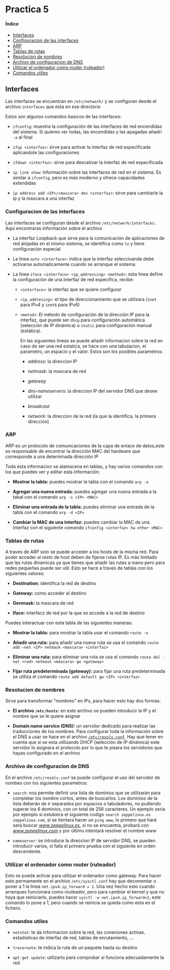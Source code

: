 # Practica 5

#### Índice

- [Interfaces](#interfaces)
- [Configuracíon de las interfaces](#conf_interfaces)
- [ARP](#arp)
- [Tablas de rutas](#tablas_de_rutas)
- [Resolucion de nombres](#resol_nombres)
- [Archivo de configuracion de DNS](#arch_conf_dns)
- [Utilizar el ordenador como router (ruteador)](#routeador)
- [Comandos utiles](#comandos_utiles)

## Interfaces <a id="interfaces">

Las interfaces se encuentran en ``/etc/network/`` y se configuran desde el archivo ``interfaces`` que esta en ese directorio

Estos son algunos comandos basicos de las interfaces:

- ``ifconfig``: muestra la configuración de las interfaces de red encendidas del sistema. Si quieres ver todas, las encendidas y las apagadas añadri ``-a`` al final

- ``ifup <interfaz>``: sirve para activar la interfaz de red especificada aplicandole las configuraciones

- ``ifdown <interfaz>``: sirve para descativar la interfaz de red especificada

- ``ip link show``: información sobre las interfaces de red en el sistema. Es similar a ``ifconfig``, pero es más moderno y ofrece capacidades extendidas

- ``ip address add <IP>/<mascara> dev <interfaz>``: sirve para cambiarle la ip y la mascara a una interfaz

### Configuracíon de las interfaces <a id="conf_interfaces">

Las interfaces se configuran desde el archivo ``/etc/network/interfaces``. Aqui encontraras información sobre el archivo

- La interfaz Loopback que sirve para la comunicación de aplicaciones de red alojadas en el mismo sistema, se identifica como ``lo`` y tiene configuración especial

- La linea ``auto <interface>``: indica que la interfaz seleccioanda debe activarse automaticamente cuando se arranque el sistema

- La linea ``iface <interface> <ip_addressing> <method>``: esta linea define la configuración de una interfaz de red especifica, recibe:
    
    - ``<interface>``: la interfaz que se quiere configurar

    - ``<ip_addresing>``: el tipo de direccionamiento que se utilizara (``inet`` para IPv4 y ``inet6`` para IPv6)

    - ``<metod>``: El método de configuración de la dirección IP para la interfaz, que puede ser ``dhcp`` para configuración automática (selección de IP dinámica) o ``static`` para configuración manual (estática).

        En las siguientes lineas se puede añadir informacion sobre la red en caso de ser una red estatica, se hace con una tabulacion, el parametro, un espacio y el valor. Estos son los posibles parametros:

        - *address*: la direccion IP

        - *netmask*: la mascara de red

        - *gateway*

        - *dns-nameservers*: la direccion IP del servidor DNS que desee utilizar

        - *broadcast*

        - *network*: la direccion de la red (la que la identifica, la primera direccion)

### ARP <a id="arp">

ARP es un protocolo de comunicaciones de la capa de enlace de datos, ​este es responsable de encontrar la dirección MAC del hardware que corresponde a una determinada dirección IP

Toda esta informacion se alamacena en tablas, y hay varios comandos con los que puedes ver y editar esta información:

- **Mostrar la tabla:** puedes mostrar la tabla con el comando ``arp -a``

- **Agregar una nueva entrada:** puedes agregar una nueva entrada a la tabal con el comando ``arp -s <IP> <MAC>``

- **Eliminar una entrada de la tabla:** puedes eliminar una entrada de la tabla con el comando ``arp -d <IP>``

- **Cambiar la MAC de una interfaz:** puedes cambiar la MAC de una interfaz con el siguiente comando ``ifconfig <interfaz> hw ether <MAC>``

### Tablas de rutas <a id="tablas_de_rutas">

A traves de ARP solo se puede acceder a los hosts de la misma red. Para poder acceder al resto de host deben de fijarse rutas IP. Es más limitado que las rutas dinamicas ya que tienes que añadir las rutas a mano pero para redes pequeñas puede ser util. Esto se hace a traves de tablas con los siguientes valores:

- **Destination:** identifica la red de destino

- **Gateway:** como acceder al destino

- **Genmask:** la mascara de red

- **Iface:** interfacz de red por la que se accede a la red de destino

Puedes interactuar con esta tabla de las siguientes maneras:

- **Mostrar la tabla:** para mostrar la tabla usar el comando ``route -n``

- **Añadir una ruta:** para añadir una nueva ruta se usa el comando ``route add –net <IP> netmask <mascara> <interfaz>``

- **Eliminar una ruta:** para eliminar una ruta se usa el comando ``route del -net <red> netmask <máscara> gw <gateway>``

- **Fijar ruta predeterminada (gateway):** para fijar una ruta predeterminada se utiliza el comando ``route add default gw <IP> <interfaz>``

### Resolucion de nombres <a id="resol_nombres">

Sirve para transformar "nombres" en IPs, para hacer esto hay dos formas:

- **El archivo ``/etc/hosts``:** en este archivo se pueden introducir la IP y el nombre que se le quiere asignar

- **Domain name service (DNS):** un servidor dedicado para realizar las traducciones de los nombres. Para configurar toda la información sobre el DNS a usar se hace en el archivo [``/etc/resolv.conf``](#arch_conf_dns). Hay que tener en cuenta que si se esta utilizando DHCP (selección de IP dinámica) este servidor lo asignara el protocolo por lo que te pisara los servidores que hayas configurado en el archivo

### Archivo de configuracion de DNS <a id="arch_conf_dns">

En el archivo ``/etc/resolv.conf`` se puede configurar el uso del servidor de nombes con los siguientes parametros:

- ``search``: nos permite definir una lista de dominios que se utilizarán para completar los nombre cortos, antes de buscarlos. Los dominios de la lista deberán de ir separados por espacios o tabuladores, no pudiendo superar los 6 dominios, con un total de 256 caracteres. Un ejemplo seria por ejemplo si estubiera el siguiente codigo ``search zeppelinux.es zeppelinux.com``, si se itentara hacer un ``ping www``, lo primero que hará será buscar *www.zeppelinux.es*, si no se encuentra, probará con *www.zeppelinux.com* y por último intentará resolver el nombre *www*

- ``nameserver``: se introduce la direccion IP de servidor DNS, se pueden introducir varios, si falla el primero prueba con el siguiente en orden descendente.

### Utilizar el ordenador como router (ruteador) <a id="routeador">

Esto se puede activar para utilizar el ordenador como gateway. Para hacer esto permamente en el archivo ``/etc/sysctl.conf`` hay que decomentar o poner a 1 la linea ``net.ipv4.ip_forward = 1``. 
Una vez hecho esto cuando arranques funcionara como routeador, pero para cambiar el kernel y que no haya que reiniciarlo, puedes hacer ``sysctl -w net.ipv4.ip_forward=1``, este comando lo pone a 1, pero cuando se reinicia se queda como esta en el fichero.

### Comandos utiles <a id="comandos_utiles">

- ``netstat``: te da informacion sobre la red, las conexiones activas, estadisticas de interfaz de red, tablas de enrutamiento, ...

- ``traceroute``: te indica la ruta de un paquete hasta su destino 

- ``apt-get update``: utilizarlo para comprobar si funciona adecuadamente la red